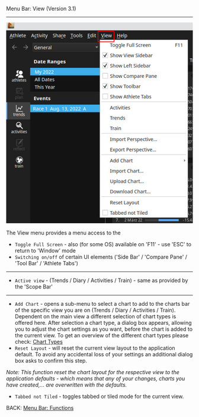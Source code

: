 Menu Bar: View (Version 3.1)
***

![View Menu](https://raw.githubusercontent.com/GoldenCheetah/GoldenCheetah/master/doc/wiki/MenuBar_View_TrendsCharts.jpg)

The View menu provides a menu access to the 

* `Toggle Full Screen` - also (for some OS) available on 'F11' - use 'ESC' to return to 'Window' mode
* `Switching on/off` of certain UI elements ('Side Bar' / 'Compare Pane' / 'Tool Bar' / 'Athlete Tabs')

***

* `Active view` - (Trends / Diary / Activities / Train) - same as provided by the 'Scope Bar'

***

* `Add Chart` - opens a sub-menu to select a chart to add to the charts bar of the specific view you are on (Trends / Diary / Activities / Train). Dependent on the main view a different selection of chart types is offered here. After selection a chart type, a dialog box appears, allowing you to adjust the chart settings as you want, before the chart is added to the current view. To get an overview of the different chart types please check: [Chart Types](https://github.com/GoldenCheetah/GoldenCheetah/wiki/UG_ChartTypes_General)
* `Reset Layout` - will reset the current view layout to the application default. To avoid any accidental loss of your settings an additional dialog box asks to confirm this step. 

_Note: This function reset the chart layout for the respective view to the application defaults - which means that any of your changes, charts you have created,... are overwritten with the defaults._

* `Tabbed not Tiled` - toggles tabbed or tiled mode for the current view.


BACK: [Menu Bar: Functions](https://github.com/GoldenCheetah/GoldenCheetah/wiki/UG_Menu-Bar_Functions)



